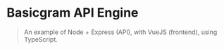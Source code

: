 # Basicgram API Engine
> An example of Node + Express (API), with VueJS (frontend), using TypeScript.

